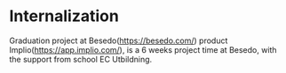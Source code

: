 # Internalization

Graduation project at Besedo(https://besedo.com/) product Implio(https://app.implio.com/),
is a 6 weeks project time at Besedo, with the support from school EC Utbildning. 
